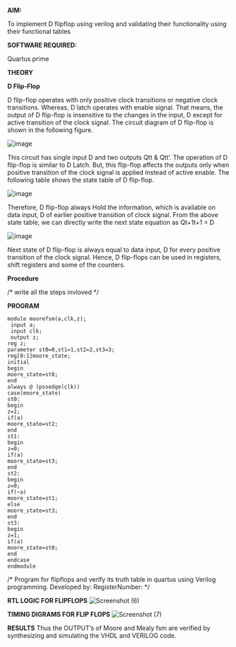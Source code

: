 **AIM:**

To implement  D flipflop using verilog and validating their functionality using their functional tables

**SOFTWARE REQUIRED:**

Quartus prime

**THEORY**

**D Flip-Flop**

D flip-flop operates with only positive clock transitions or negative clock transitions. Whereas, D latch operates with enable signal. That means, the output of D flip-flop is insensitive to the changes in the input, D except for active transition of the clock signal. The circuit diagram of D flip-flop is shown in the following figure.

![image](https://github.com/naavaneetha/D-FLIPDLOP-NEGEDGE/assets/154305477/48c81fe8-bc3f-40e7-95e2-519fc155ad51)

This circuit has single input D and two outputs Qtt & Qtt’. The operation of D flip-flop is similar to D Latch. But, this flip-flop affects the outputs only when positive transition of the clock signal is applied instead of active enable. The following table shows the state table of D flip-flop.

![image](https://github.com/naavaneetha/D-FLIPDLOP-NEGEDGE/assets/154305477/e5f3fda7-68ec-4a3a-a0a4-cf6f9cc4ab55)

Therefore, D flip-flop always Hold the information, which is available on data input, D of earlier positive transition of clock signal. From the above state table, we can directly write the next state equation as Qt+1t+1 = D

![image](https://github.com/naavaneetha/D-FLIPDLOP-NEGEDGE/assets/154305477/8592c0d8-2917-4142-91b9-d6c30dd891d2)

Next state of D flip-flop is always equal to data input, D for every positive transition of the clock signal. Hence, D flip-flops can be used in registers, shift registers and some of the counters.

**Procedure**

/* write all the steps invloved */

**PROGRAM**
```
module moorefsm(a,clk,z);
 input a;
 input clk;
 output z;
reg z;
parameter st0=0,st1=1,st2=2,st3=3;
reg[0:1]moore_state;
initial
begin
moore_state=st0;
end
always @ (posedge(clk))
case(moore_state)
st0:
begin
z=1;
if(a) 
moore_state=st2; 
end
st1:
begin
z=0;
if(a)
moore_state=st3; 
end
st2:
begin
z=0;
if(~a)
moore_state=st1;
else
moore_state=st3; 
end
st3:
begin
z=1;
if(a) 
moore_state=st0;
end
endcase
endmodule
```
/* Program for flipflops and verify its truth table in quartus using Verilog programming. Developed by: RegisterNumber:
*/

**RTL LOGIC FOR FLIPFLOPS**
![Screenshot (6)](https://github.com/user-attachments/assets/db570d0a-4d26-4690-8d52-9fdbcdb3c4b8)

**TIMING DIGRAMS FOR FLIP FLOPS**
![Screenshot (7)](https://github.com/user-attachments/assets/328fd4eb-ffe0-4dea-a069-bc8c6b22fd31)

**RESULTS**
Thus the OUTPUT’s of Moore and Mealy fsm are verified by synthesizing and simulating the 
VHDL and VERILOG code.
